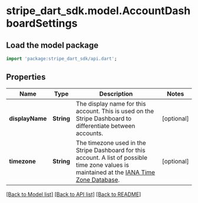 # stripe_dart_sdk.model.AccountDashboardSettings

## Load the model package
```dart
import 'package:stripe_dart_sdk/api.dart';
```

## Properties
Name | Type | Description | Notes
------------ | ------------- | ------------- | -------------
**displayName** | **String** | The display name for this account. This is used on the Stripe Dashboard to differentiate between accounts. | [optional] 
**timezone** | **String** | The timezone used in the Stripe Dashboard for this account. A list of possible time zone values is maintained at the [IANA Time Zone Database](http://www.iana.org/time-zones). | [optional] 

[[Back to Model list]](../README.md#documentation-for-models) [[Back to API list]](../README.md#documentation-for-api-endpoints) [[Back to README]](../README.md)


